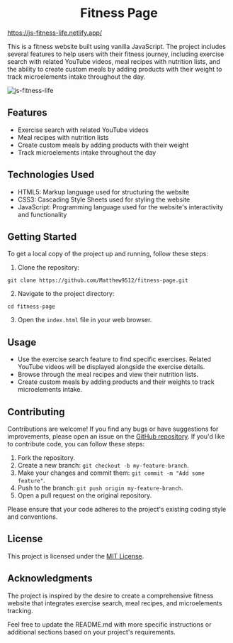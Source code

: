 <h1 align="center">Fitness Page</h1>

<a align="center" href='https://js-fitness-life.netlify.app/'>https://js-fitness-life.netlify.app/</a>

<p>
  This is a fitness website built using vanilla JavaScript. The project includes several features to help users with their fitness journey, including exercise search with related YouTube videos, meal recipes with nutrition lists, and the ability to create custom meals by adding products with their weight to track microelements intake throughout the day.
</p>

![js-fitness-life](https://github.com/Matthew9512/fitness-page/assets/108298198/cd5564c0-4521-4cba-a665-3c8a7b9be5e6)

<h2>Features</h2>

<ul>
  <li>Exercise search with related YouTube videos</li>
  <li>Meal recipes with nutrition lists</li>
  <li>Create custom meals by adding products with their weight</li>
  <li>Track microelements intake throughout the day</li>
</ul>

<h2>Technologies Used</h2>

<ul>
  <li>HTML5: Markup language used for structuring the website</li>
  <li>CSS3: Cascading Style Sheets used for styling the website</li>
  <li>JavaScript: Programming language used for the website's interactivity and functionality</li>
</ul>

<h2>Getting Started</h2>

<p>
  To get a local copy of the project up and running, follow these steps:
</p>

<ol>
  <li>Clone the repository:</li>
</ol>

<pre>
<code>git clone https://github.com/Matthew9512/fitness-page.git</code>
</pre>

<ol start="2">
  <li>Navigate to the project directory:</li>
</ol>

<pre>
<code>cd fitness-page</code>
</pre>

<ol start="3">
  <li>Open the <code>index.html</code> file in your web browser.</li>
</ol>

<h2>Usage</h2>

<ul>
  <li>Use the exercise search feature to find specific exercises. Related YouTube videos will be displayed alongside the exercise details.</li>
  <li>Browse through the meal recipes and view their nutrition lists.</li>
  <li>Create custom meals by adding products and their weights to track microelements intake.</li>
</ul>

<h2>Contributing</h2>

<p>
  Contributions are welcome! If you find any bugs or have suggestions for improvements, please open an issue on the <a href="https://github.com/Matthew9512/fitness-page/issues">GitHub repository</a>. If you'd like to contribute code, you can follow these steps:
</p>

<ol>
  <li>Fork the repository.</li>
  <li>Create a new branch: <code>git checkout -b my-feature-branch</code>.</li>
  <li>Make your changes and commit them: <code>git commit -m "Add some feature"</code>.</li>
  <li>Push to the branch: <code>git push origin my-feature-branch</code>.</li>
  <li>Open a pull request on the original repository.</li>
</ol>

<p>
  Please ensure that your code adheres to the project's existing coding style and conventions.
</p>

<h2>License</h2>

<p>
  This project is licensed under the <a href="LICENSE">MIT License</a>.
</p>

<h2>Acknowledgments</h2>

<p>
  The project is inspired by the desire to create a comprehensive fitness website that integrates exercise search, meal recipes, and microelements tracking.
</p>

<p>
  Feel free to update the README.md with more specific instructions or additional sections based on your project's requirements.
</p>
